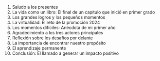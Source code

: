 1. Saludo a los presentes
2. La vida como un libro: El final de un capítulo que inició en primer grado 
3. Los grandes logros y los pequeños momentos
4. La virtualidad: El reto de la promoción 2024
5. Los momentos difíciles: Anécdota de mi primer año
6. Agradecimiento a los tres actores principales 
7. Reflexión sobre los desafíos por delante 
8. La importancia de encontrar nuestro propósito 
9. El aprendizaje permanente 
10. Conclusión: El llamado a generar un impacto positivo 